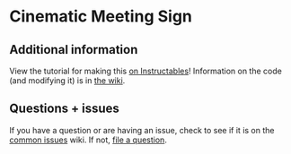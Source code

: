 # Cinematic Meeting Sign

## Additional information

View the tutorial for making this [on Instructables](https://www.instructables.com/id/Cinematic-Sign-for-Video-Conferencing/)! Information on the code (and modifying it) is in [the wiki](https://github.com/CoconutMacaroon/Cinematic-Meeting-Sign/wiki).

## Questions + issues

If you have a question or are having an issue, check to see if it is on the [common issues](https://github.com/CoconutMacaroon/Cinematic-Meeting-Sign/wiki/Common-issues) wiki. If not, [file a question](https://github.com/CoconutMacaroon/Cinematic-Meeting-Sign/issues/new/choose).
